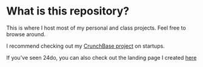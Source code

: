 # What is this repository?
This is where I host most of my personal and class projects. Feel free to browse around.

I recommend checking out my [CrunchBase project](https://kenzonawa.github.io/project3/) on startups. 

If you've seen 24do, you can also check out the landing page I created [here](https://kenzonawa.github.io/24do/)
